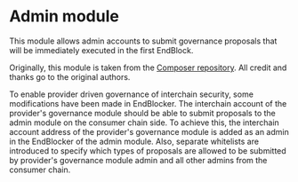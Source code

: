 # Admin module
This module allows admin accounts to submit governance proposals that will be immediately executed in the first EndBlock. 

Originally, this module is taken from the [Composer repository](https://github.com/cosmos/composer).
All credit and thanks go to the original authors.

To enable provider driven governance of interchain security, some modifications have been made in EndBlocker. The interchain account of the provider's governance module should be able to submit proposals to the admin module on the consumer chain side. To achieve this, the interchain account address of the provider's governance module is added as an admin in the EndBlocker of the admin module.
Also, separate whitelists are introduced to specify which types of proposals are allowed to be submitted by provider's governance module admin and all other admins from the consumer chain.